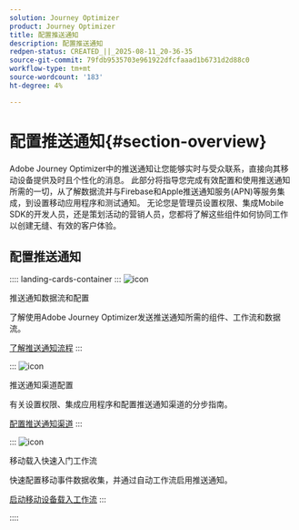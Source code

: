 ```yaml
---
solution: Journey Optimizer
product: Journey Optimizer
title: 配置推送通知
description: 配置推送通知
redpen-status: CREATED_||_2025-08-11_20-36-35
source-git-commit: 79fdb9535703e961922dfcfaaad1b6731d2d88c0
workflow-type: tm+mt
source-wordcount: '183'
ht-degree: 4%

---
```



# 配置推送通知{#section-overview}

Adobe Journey Optimizer中的推送通知让您能够实时与受众联系，直接向其移动设备提供及时且个性化的消息。 此部分将指导您完成有效配置和使用推送通知所需的一切，从了解数据流并与Firebase和Apple推送通知服务(APN)等服务集成，到设置移动应用程序和测试通知。 无论您是管理员设置权限、集成Mobile SDK的开发人员，还是策划活动的营销人员，您都将了解这些组件如何协同工作以创建无缝、有效的客户体验。

## 配置推送通知

:::: landing-cards-container
:::
![icon](https://cdn.experienceleague.adobe.com/icons/puzzle-piece.svg)

推送通知数据流和配置

了解使用Adobe Journey Optimizer发送推送通知所需的组件、工作流和数据流。

[了解推送通知流程](../using/push/push-gs.md)
:::

:::
![icon](https://cdn.experienceleague.adobe.com/icons/gear.svg)

推送通知渠道配置

有关设置权限、集成应用程序和配置推送通知渠道的分步指南。

[配置推送通知渠道](../using/push/push-configuration.md)
:::

:::
![icon](https://cdn.experienceleague.adobe.com/icons/circle-play.svg)

移动载入快速入门工作流

快速配置移动事件数据收集，并通过自动工作流启用推送通知。

[启动移动设备载入工作流](../using/push/mobile-onboarding-wf.md)
:::

::::
